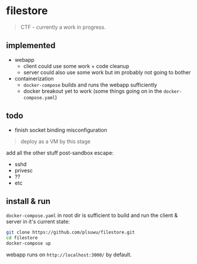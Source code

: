 # filestore
> CTF - currently a work in progress.

## implemented

- webapp
    - client could use some work + code cleanup
    - server could also use some work but im probably not going to bother
- containerization
    - `docker-compose` builds and runs the webapp sufficiently
    - docker breakout yet to work (some things going on in the `docker-compose.yaml`)

## todo

- finish socket binding misconfiguration

> deploy as a VM by this stage

add all the other stuff post-sandbox escape:

- sshd
- privesc
- ??
- etc



## install & run

`docker-compose.yaml` in root dir is sufficient to build and run the client & server in it's current state:

```bash
git clone https://github.com/plsuwu/filestore.git
cd filestore
docker-compose up
```

webapp runs on `http://localhost:3000/` by default.
